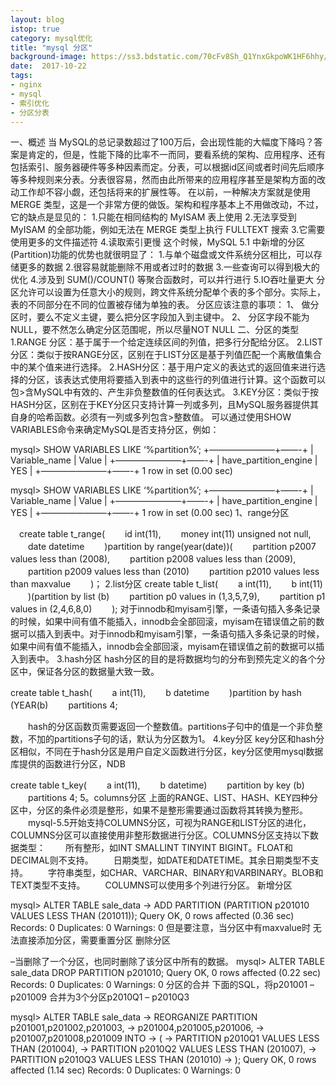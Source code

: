 ```yaml
---
layout: blog
istop: true
category: mysql优化
title: "mysql 分区"
background-image: https://ss3.bdstatic.com/70cFv8Sh_Q1YnxGkpoWK1HF6hhy/it/u=3252915237,4100714074&fm=27&gp=0.jpg
date:  2017-10-22
tags:
- nginx
- mysql
- 索引优化
- 分区分表
---
```



一、概述
当 MySQL的总记录数超过了100万后，会出现性能的大幅度下降吗？答案是肯定的，但是，性能下降的比率不一而同，要看系统的架构、应用程序、还有包括索引、服务器硬件等多种因素而定。分表，可以根据id区间或者时间先后顺序等多种规则来分表。分表很容易，然而由此所带来的应用程序甚至是架构方面的改动工作却不容小觑，还包括将来的扩展性等。
在以前，一种解决方案就是使用 MERGE
类型，这是一个非常方便的做饭。架构和程序基本上不用做改动，不过，它的缺点是显见的：
1.只能在相同结构的 MyISAM 表上使用
2.无法享受到 MyISAM 的全部功能，例如无法在 MERGE 类型上执行 FULLTEXT 搜索
3.它需要使用更多的文件描述符
4.读取索引更慢
这个时候，MySQL 5.1 中新增的分区(Partition)功能的优势也就很明显了：
1.与单个磁盘或文件系统分区相比，可以存储更多的数据
2.很容易就能删除不用或者过时的数据
3.一些查询可以得到极大的优化
4.涉及到 SUM()/COUNT() 等聚合函数时，可以并行进行
5.IO吞吐量更大
分区允许可以设置为任意大小的规则，跨文件系统分配单个表的多个部分。实际上，表的不同部分在不同的位置被存储为单独的表。
分区应该注意的事项：
1、 做分区时，要么不定义主键，要么把分区字段加入到主键中。
2、 分区字段不能为NULL，要不然怎么确定分区范围呢，所以尽量NOT NULL
二、分区的类型
1.RANGE 分区：基于属于一个给定连续区间的列值，把多行分配给分区。
2.LIST 分区：类似于按RANGE分区，区别在于LIST分区是基于列值匹配一个离散值集合中的某个值来进行选择。
2.HASH分区：基于用户定义的表达式的返回值来进行选择的分区，该表达式使用将要插入到表中的这些行的列值进行计算。这个函数可以包>含MySQL中有效的、产生非负整数值的任何表达式。
3.KEY分区：类似于按HASH分区，区别在于KEY分区只支持计算一列或多列，且MySQL服务器提供其自身的哈希函数。必须有一列或多列包含>整数值。
可以通过使用SHOW VARIABLES命令来确定MySQL是否支持分区，例如：

mysql> SHOW VARIABLES LIKE ‘%partition%’;
+———————–+——-+
| Variable_name | Value |
+———————–+——-+
| have_partition_engine | YES |
+———————–+——-+
1 row in set (0.00 sec)

mysql> SHOW VARIABLES LIKE ‘%partition%’;
+———————–+——-+
| Variable_name | Value |
+———————–+——-+
| have_partition_engine | YES |
+———————–+——-+
1 row in set (0.00 sec)
1、range分区

　create table t_range(
　　id int(11),
　　money int(11) unsigned not null,
　　date datetime
　　)partition by range(year(date))(
　　partition p2007 values less than (2008),
　　partition p2008 values less than (2009),
　　partition p2009 values less than (2010)
　　partition p2010 values less than maxvalue
　　)；
2.list分区
create table t_list(
　　a int(11),
　　b int(11)
　　)(partition by list (b)
　　partition p0 values in (1,3,5,7,9),
　　partition p1 values in (2,4,6,8,0)
　　);
对于innodb和myisam引擎，一条语句插入多条记录的时候，如果中间有值不能插入，innodb会全部回滚，myisam在错误值之前的数据可以插入到表中。对于innodb和myisam引擎，一条语句插入多条记录的时候，如果中间有值不能插入，innodb会全部回滚，myisam在错误值之前的数据可以插入到表中。
3.hash分区
hash分区的目的是将数据均匀的分布到预先定义的各个分区中，保证各分区的数据量大致一致。

create table t_hash(
　　a int(11),
　　b datetime
　　)partition by hash (YEAR(b)
　　partitions 4;

　　hash的分区函数页需要返回一个整数值。partitions子句中的值是一个非负整数，不加的partitions子句的话，默认为分区数为1。
4.key分区
key分区和hash分区相似，不同在于hash分区是用户自定义函数进行分区，key分区使用mysql数据库提供的函数进行分区，NDB

create table t_key(
　　a int(11),
　　b datetime)
　　partition by key (b)
　　partitions 4;
5。columns分区
上面的RANGE、LIST、HASH、KEY四种分区中，分区的条件必须是整形，如果不是整形需要通过函数将其转换为整形。
　　mysql-5.5开始支持COLUMNS分区，可视为RANGE和LIST分区的进化，COLUMNS分区可以直接使用非整形数据进行分区。COLUMNS分区支持以下数据类型：
　　所有整形，如INT SMALLINT TINYINT BIGINT。FLOAT和DECIMAL则不支持。
　　日期类型，如DATE和DATETIME。其余日期类型不支持。
　　字符串类型，如CHAR、VARCHAR、BINARY和VARBINARY。BLOB和TEXT类型不支持。
　　COLUMNS可以使用多个列进行分区。
新增分区

mysql> ALTER TABLE sale_data
-> ADD PARTITION (PARTITION p201010 VALUES LESS THAN (201011));
Query OK, 0 rows affected (0.36 sec)
Records: 0 Duplicates: 0 Warnings: 0
但是要注意，当分区中有maxvalue时 无法直接添加分区，需要重置分区
删除分区

–当删除了一个分区，也同时删除了该分区中所有的数据。
mysql> ALTER TABLE sale_data DROP PARTITION p201010;
Query OK, 0 rows affected (0.22 sec)
Records: 0 Duplicates: 0 Warnings: 0
分区的合并
下面的SQL，将p201001 – p201009 合并为3个分区p2010Q1 – p2010Q3

mysql> ALTER TABLE sale_data
-> REORGANIZE PARTITION p201001,p201002,p201003,
-> p201004,p201005,p201006,
-> p201007,p201008,p201009 INTO
-> (
-> PARTITION p2010Q1 VALUES LESS THAN (201004),
-> PARTITION p2010Q2 VALUES LESS THAN (201007),
-> PARTITION p2010Q3 VALUES LESS THAN (201010)
-> );
Query OK, 0 rows affected (1.14 sec)
Records: 0 Duplicates: 0 Warnings: 0
